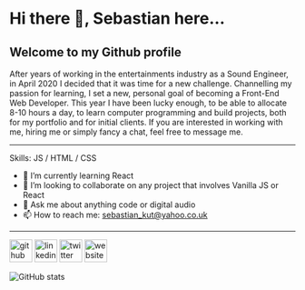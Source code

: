 # Hi there 👋, Sebastian here...
## Welcome to my Github profile
After years of working in the entertainments industry as a Sound Engineer, in April 2020 I decided that it was time for a new challenge. Channelling my passion for learning, I set a new, personal goal of becoming a Front-End Web Developer. This year I have been lucky enough, to be able to allocate 8-10 hours a day, to learn computer programming and build projects, both for my portfolio and for initial clients. 
If you are interested in working with me, hiring me or simply fancy a chat, feel free to message me.

<hr>

Skills: JS / HTML / CSS

- 🌱 I’m currently learning React  
- 👯 I’m looking to collaborate on any project that involves Vanilla JS or React 
- 💬 Ask me about anything code or digital audio 
- 📫 How to reach me: sebastian_kut@yahoo.co.uk 

<hr>

[<img src='https://cdn.jsdelivr.net/npm/simple-icons@3.0.1/icons/github.svg' alt='github' height='40'>](https://github.com/SebastianKut)  [<img src='https://cdn.jsdelivr.net/npm/simple-icons@3.0.1/icons/linkedin.svg' alt='linkedin' height='40'>](https://www.linkedin.com/in/sebastian-kut-dev/)  [<img src='https://cdn.jsdelivr.net/npm/simple-icons@3.0.1/icons/twitter.svg' alt='twitter' height='40'>](https://twitter.com/seb_qt)  [<img src='https://cdn.jsdelivr.net/npm/simple-icons@3.0.1/icons/icloud.svg' alt='website' height='40'>](https://sebastiankut.com)  

![GitHub stats](https://github-readme-stats.vercel.app/api?username=SebastianKut&show_icons=true)  

